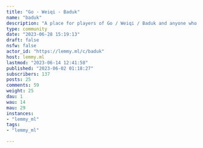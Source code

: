 ```yaml
---
title: "Go - Weiqi - Baduk" 
name: "baduk"
description: "A place for players of Go / Weiqi / Baduk and anyone who wants to learn. ### Rules:1) Be civil. 2) Posts should relate to Go. Off-topic posts may be removed. 3) Memes, etc. are permitted if they follow rules 1 & 2.### Links:##### Beginner Learning Resources- [Learn-Go (Rules Explanation)](https://learn-go.vercel.app/)- [OGS Tutorial](https://online-go.com/learn-to-play-go)- [Learn Go to Play Go](https://www.learn-go.net/)##### General Learning Resources- [Sensei's Library](https://senseis.xmp.net/)- [JosekiPedia](josekipedia.com)- [OpenStudyRoom](https://openstudyroom.org/)##### Go Servers:- [OGS](https://www.online-go.com/)- [KGS](https://www.gokgs.com/)- [Pandanet](pandanet-igs.com)##### Go Puzzles:- [BlackToPlay](blacktoplay.com)- [TsumegoHero](tsumego-hero.com/)- [GoMagic](gomagic.org)"
type: community
date: "2023-06-28 15:19:13"
draft: false
nsfw: false
actor_id: "https://lemmy.ml/c/baduk"
host: lemmy.ml
lastmod: "2023-06-14 12:41:58"
published: "2023-06-02 01:18:27"
subscribers: 137
posts: 25
comments: 59
weight: 25
dau: 1
wau: 14
mau: 29
instances:
- "lemmy_ml"
tags: 
- "lemmy_ml"

---
```

